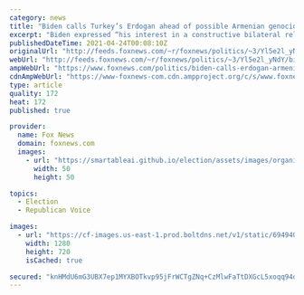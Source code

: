 ```yaml
---
category: news
title: "Biden calls Turkey’s Erdogan ahead of possible Armenian genocide recognition"
excerpt: "Biden expressed “his interest in a constructive bilateral relationship with expanded areas of cooperation and effective management of disagreements,” the White House said in a statement."
publishedDateTime: 2021-04-24T00:08:10Z
originalUrl: "http://feeds.foxnews.com/~r/foxnews/politics/~3/Yl5e2l_yNdY/biden-calls-erdogan-armenian-genocide"
webUrl: "http://feeds.foxnews.com/~r/foxnews/politics/~3/Yl5e2l_yNdY/biden-calls-erdogan-armenian-genocide"
ampWebUrl: "https://www.foxnews.com/politics/biden-calls-erdogan-armenian-genocide.amp"
cdnAmpWebUrl: "https://www-foxnews-com.cdn.ampproject.org/c/s/www.foxnews.com/politics/biden-calls-erdogan-armenian-genocide.amp"
type: article
quality: 172
heat: 172
published: true

provider:
  name: Fox News
  domain: foxnews.com
  images:
    - url: "https://smartableai.github.io/election/assets/images/organizations/foxnews.com-50x50.jpg"
      width: 50
      height: 50

topics:
  - Election
  - Republican Voice

images:
  - url: "https://cf-images.us-east-1.prod.boltdns.net/v1/static/694940094001/aa434e0f-6b4c-404e-89ce-c7e26329c066/ff42937c-f70a-49f7-a7c6-6d27dc8e6c8f/1280x720/match/image.jpg"
    width: 1280
    height: 720
    isCached: true

secured: "knHMdU6mG3UBX7ep1MYXBOTkvp95jFrWCTgZNq+CzMlwFaTtDXGcL5xoqq94qGF8RrvJy2gv/WyZT33Uki1YV/SN0e6HTRX9cVc8IEjRiedbm1p3l+Oh4H/EZpOC5mrGLxs+TChu+lrbEr0M1+aLr1NUNYjG08omc4JkryG4A8dTJuD4N/dCbaI8Q1OyqIwfsRyo3mIVG/Q0EbDCshEnCqkLBv1Vi69S1UeDj1l4rnQRu4wnALDKuawYAfSHJqMKqRx0TuukUQlbdcks2xNs7ZXdwfld1sK9R5lCF3uQfyG/uNMvJgm0n6AJ88g7PGbJkeLmnoHLQHeMww3WkqfQOtVvvTwaqt7agEOv2RUvlyQ=;fCUKtEzwCOp4xSpEfcimOw=="
---
```


